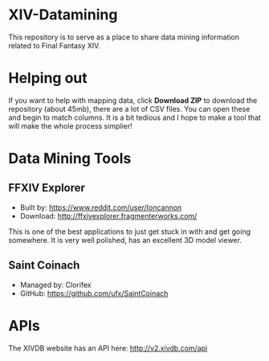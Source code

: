 # XIV-Datamining
This repository is to serve as a place to share data mining information related to Final Fantasy XIV.

# Helping out
If you want to help with mapping data, click **Download ZIP** to download the repository (about 45mb), there are a lot of CSV files. You can open these and begin to match columns. It is a bit tedious and I hope to make a tool that will make the whole process simplier!

# Data Mining Tools
## FFXIV Explorer
- Built by: https://www.reddit.com/user/Ioncannon
- Download: http://ffxivexplorer.fragmenterworks.com/

This is one of the best applications to just get stuck in with and get going somewhere. It is very well polished, has an excellent 3D model viewer.

## Saint Coinach
- Managed by: Clorifex
- GitHub: https://github.com/ufx/SaintCoinach

# APIs
The XIVDB website has an API here: http://v2.xivdb.com/api